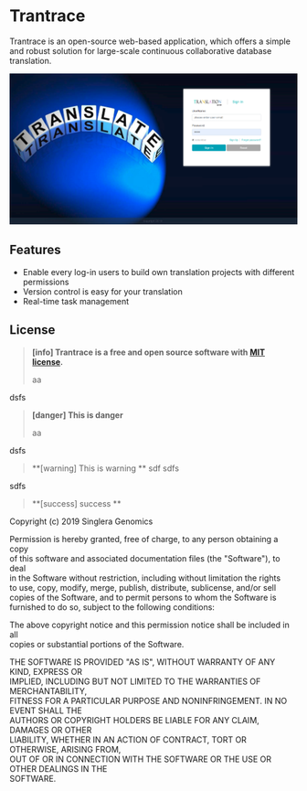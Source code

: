 # Trantrace

Trantrace is an open-source web-based application, which offers a simple and robust solution for large-scale continuous collaborative database translation.

![](/assets/login.png)

## Features

* Enable every log-in users to build own translation projects with different permissions
* Version control is easy for your translation
* Real-time task management

## License

> **[info] Trantrace is a free and open source software with [MIT license](https://opensource.org/licenses/MIT).**
>
> aa

dsfs
> **[danger] This is danger**
>
> aa

dsfs
> **[warning] This is warning **
> sdf
> sdfs

sdfs
> **[success] success **

Copyright \(c\) 2019 Singlera Genomics

Permission is hereby granted, free of charge, to any person obtaining a copy  
of this software and associated documentation files \(the "Software"\), to deal  
in the Software without restriction, including without limitation the rights  
to use, copy, modify, merge, publish, distribute, sublicense, and/or sell  
copies of the Software, and to permit persons to whom the Software is  
furnished to do so, subject to the following conditions:

The above copyright notice and this permission notice shall be included in all  
copies or substantial portions of the Software.

THE SOFTWARE IS PROVIDED "AS IS", WITHOUT WARRANTY OF ANY KIND, EXPRESS OR  
IMPLIED, INCLUDING BUT NOT LIMITED TO THE WARRANTIES OF MERCHANTABILITY,  
FITNESS FOR A PARTICULAR PURPOSE AND NONINFRINGEMENT. IN NO EVENT SHALL THE  
AUTHORS OR COPYRIGHT HOLDERS BE LIABLE FOR ANY CLAIM, DAMAGES OR OTHER  
LIABILITY, WHETHER IN AN ACTION OF CONTRACT, TORT OR OTHERWISE, ARISING FROM,  
OUT OF OR IN CONNECTION WITH THE SOFTWARE OR THE USE OR OTHER DEALINGS IN THE  
SOFTWARE.

